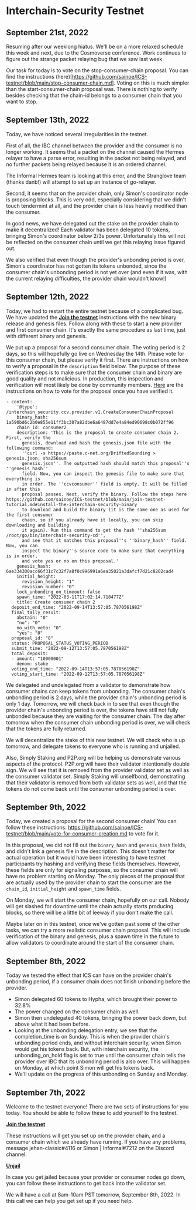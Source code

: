 # Interchain-Security Testnet

## September 21st, 2022

Resuming after our weeklong hiatus. We'll be on a more relaxed schedule this week and next, due to the Cosmoverse conference. Work continues to figure out the strange packet relaying bug that we saw last week.

Our task for today is to vote on the stop-consumer-chain proposal. You can find the instructions (here)[https://github.com/sainoe/ICS-testnet/blob/main/stop-consumer-chain.md]. Voting on this is much simpler than the start-consumer-chain proposal was. There is nothing to verify besides checking that the chain-id belongs to a consumer chain that you want to stop.

## September 13th, 2022

Today, we have noticed several irregularities in the testnet. 

First of all, the IBC channel between the provider and the consumer is no longer working. It seems that a packet on the channel caused the Hermes relayer to have a parse error, resulting in the packet not being relayed, and no further packets being relayed because it is an ordered channel.

The Informal Hermes team is looking at this error, and the Stranglove team (thanks danb!) will attempt to set up an instance of go-relayer.

Second, it seems that on the provider chain, only Simon's coordinator node is proposing blocks. This is very odd, especially considering that we didn't touch tendermint at all, and the provider chain is less heavily modified than the consumer.

In good news, we have delegated out the stake on the provider chain to make it decentralized! Each validator has been delegated 10 tokens, bringing Simon's coordinator below 2/3s power. Unfortunately this will not be reflected on the consumer chain until we get this relaying issue figured out.

We also verified that even though the provider's unbonding period is over, Simon's coordinator has not gotten its tokens unbonded, since the consumer chain's unbonding period is not yet over (and even if it was, with the current relaying difficulties, the provider chain wouldn't know!)

## September 12th, 2022

Today, we had to restart the entire testnet because of a complicated bug. We have updated the **[Join the testnet](https://github.com/sainoe/ICS-testnet/blob/main/join-testnet-tutorial.md)** instructions with the new binary release and genesis files. Follow along with these to start a new provider and first consumer chain. It's exactly the same procedure as last time, just with different binary and genesis.

We put up a proposal for a second consumer chain. The voting period is 2 days, so this will hopefully go live on Wednesday the 14th. Please vote for this consumer chain, but please verify it first. There are instructions on how to verify a proposal in the `description` field below. The purpose of these verification steps is to make sure that the consumer chain and binary are good quality and not malicious. In production, this inspection and verification will most likely be done by community members. [Here](https://github.com/sainoe/ICS-testnet/blob/main/vote-for-consumer-creation.md) are the instructions on how to vote for the proposal once you have verified it.

```
- content:
    '@type': /interchain_security.ccv.provider.v1.CreateConsumerChainProposal
    binary_hash: 1a590bd6c2b0e855e11ff3bc307a82dbe6a6487dd7e4a84ed90698c0b072ff96
    chain_id: consumer2
    description: 'This is the proposal to create consumer chain 2. First, verify the
      genesis, download and hash the genesis.json file with the following command:
      ''curl -s https://paste.c-net.org/DriftedSounding > genesis.json; sha256sum
      genesis.json''. The outputted hash should match this proposal''s ''genesis_hash''
      field. Now, you can inspect the genesis file to make sure that everything is
      in order. The ''ccvconsumer'' field is empty. It will be filled in after this
      proposal passes. Next, verify the binary. Follow the steps here https://github.com/sainoe/ICS-testnet/blob/main/join-testnet-tutorial.md#install-the-interchain-security-binary
      to download and build the binary (it is the same one as used for the first consumer
      chain, so if you already have it locally, you can skip downloading and building
      it again). Run this command to get the hash ''sha256sum /root/go/bin/interchain-security-cd'',
      and see that it matches this proposal''s ''binary_hash'' field. Now, you can
      inspect the binary''s source code to make sure that everything is in order,
      and vote yes or no on this proposal.'
    genesis_hash: 6ae334300acc66f31c7c32f7a8f0c996991a6ea35021a3dafcf7d21c8202cad4
    initial_height:
      revision_height: "1"
      revision_number: "0"
    lock_unbonding_on_timeout: false
    spawn_time: "2022-03-11T17:02:14.718477Z"
    title: Create consumer chain 2
  deposit_end_time: "2022-09-14T13:57:05.787056198Z"
  final_tally_result:
    abstain: "0"
    "no": "0"
    no_with_veto: "0"
    "yes": "0"
  proposal_id: "8"
  status: PROPOSAL_STATUS_VOTING_PERIOD
  submit_time: "2022-09-12T13:57:05.787056198Z"
  total_deposit:
  - amount: "10000001"
    denom: stake
  voting_end_time: "2022-09-14T13:57:05.787056198Z"
  voting_start_time: "2022-09-12T13:57:05.787056198Z"
```

We delegated and undelegated from a validator to demonstrate how consumer chains can keep tokens from unbonding. The consumer chain's unbonding period is 2 days, while the provider chain's unbonding period is only 1 day. Tomorrow, we will check back in to see that even though the provider chain's unbonding period is over, the tokens have still not fully unbonded because they are waiting for the consumer chain. The day after tomorrow when the consumer chain unbonding period is over, we will check that the tokens are fully returned.

We will decentralize the stake of this new testnet. We will check who is up tomorrow, and delegate tokens to everyone who is running and unjailed. 

Also, Simply Staking and P2P.org will be helping us demonstrate various aspects of the protocol. P2P.org will have their validator intentionally double sign. We will see that it is removed from the provider validator set as well as the consumer validator set. Simply Staking will unselfbond, demonstrating that their validator is removed from both validator sets as well, and that the tokens do not come back until the consumer unbonding period is over.

## September 9th, 2022

Today, we created a proposal for the second consumer chain! You can follow these instructions: https://github.com/sainoe/ICS-testnet/blob/main/vote-for-consumer-creation.md to vote for it. 

In this proposal, we did not fill out the `binary_hash` and `genesis_hash` fields, and didn't link a genesis file in the description. This doesn't matter for actual operation but it would have been interesting to have testnet participants try hashing and verifying these fields themselves. However, these fields are only for signaling purposes, so the consumer chain will have no problem starting on Monday. The only pieces of the proposal that are actually used by the provider chain to start the consumer are the `chain_id`, `initial_height` and `spawn_time` fields.

On Monday, we will start the consumer chain, hopefully on our call. Nobody will get slashed for downtime until the chain actually starts producing blocks, so there will be a little bit of leeway if you don't make the call.

Maybe later on in this testnet, once we've gotten past some of the other tasks, we can try a more realistic consumer chain proposal. This will include verification of the binary and genesis, plus a spawn time in the future to allow validators to coordinate around the start of the consumer chain.

## September 8th, 2022

Today we tested the effect that ICS can have on the provider chain's unbonding period, if a consumer chain does not finish unbonding before the provider.

- Simon delegated 60 tokens to Hypha, which brought their power to 32.8%
- The power changed on the consumer chain as well.
- Simon then undelegated 40 tokens, bringing the power back down, but above what it had been before.
- Looking at the unbonding delegation entry, we see that the completion_time is on Sunday. This is when the provider chain's unbonding period ends, and without interchain security, when Simon would get his tokens back. But, with interchain security, the unbonding_on_hold flag is set to true until the consumer chain tells the provider over IBC that its unbonding period is also over. This will happen on Monday, at which point Simon will get his tokens back.
- We'll update on the progress of this unbonding on Sunday and Monday.

## September 7th, 2022

Welcome to the testnet everyone! There are two sets of instructions for you today. You should be able to follow these to add yourself to the testnet.

**[Join the testnet](https://github.com/sainoe/ICS-testnet/blob/main/join-testnet-tutorial.md)**

These instructions will get you set up on the provider chain, and a consumer chain which we already have running. If you have any problems, message jehan-classic#4116 or Simon | Informal#7212 on the Discord channel.

**[Unjail](https://github.com/sainoe/ICS-testnet/blob/main/unjail.md)**

In case you get jailed because your provider or consumer nodes go down, you can follow these instructions to get back into the validator set.

We will have a call at 8am-10am PST tomorrow, September 8th, 2022. In this call we can help you get set up if you need help. 
